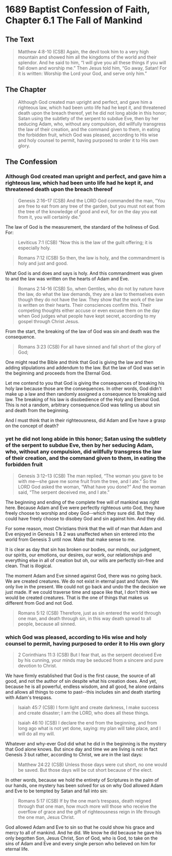 # 1689 Baptist Confession of Faith, Chapter 6.1 The Fall of Mankind

## The Text

>Matthew 4:8-10 (CSB) Again, the devil took him to a very high mountain and showed him all the kingdoms of the world and their splendor. And he said to him, “I will give you all these things if you will fall down and worship me.” Then Jesus told him, “Go away, Satan! For it is written: Worship the Lord your God, and serve only him.”

## The Chapter

>Although God created man upright and perfect, and gave him a righteous law, which had been unto life had he kept it, and threatened death upon the breach thereof, yet he did not long abide in this honor; Satan using the subtlety of the serpent to subdue Eve, then by her seducing Adam, who, without any compulsion, did willfully transgress the law of their creation, and the command given to them, in eating the forbidden fruit, which God was pleased, according to His wise and holy counsel to permit, having purposed to order it to His own glory.

## The Confession

### Although God created man upright and perfect, and gave him a righteous law, which had been unto life had he kept it, and threatened death upon the breach thereof

>Genesis 2:16–17 (CSB) And the LORD God commanded the man, “You are free to eat from any tree of the garden, but you must not eat from the tree of the knowledge of good and evil, for on the day you eat from it, you will certainly die.”

The law of God is the measurement, the standard of the holiness of God. For:

>Leviticus 7:1 (CSB) “Now this is the law of the guilt offering; it is especially holy.

>Romans 7:12 (CSB) So then, the law is holy, and the commandment is holy and just and good.

What God is and does and says is holy. And this commandment was given to and the law was written on the hearts of Adam and Eve.

>Romans 2:14-16 (CSB) So, when Gentiles, who do not by nature have the law, do what the law demands, they are a law to themselves even though they do not have the law. They show that the work of the law is written on their hearts. Their consciences confirm this. Their competing thoughts either accuse or even excuse them on the day when God judges what people have kept secret, according to my gospel through Christ Jesus.

From the start, the breaking of the law of God was sin and death was the consequence.

>Romans 3:23 (CSB) For all have sinned and fall short of the glory of God;

One might read the Bible and think that God is giving the law and then adding stipulations and addendum to the law. But the law of God was set in the beginning and proceeds from the Eternal God.

Let me contend to you that God is giving the consequences of breaking his holy law because those are the consequences. In other words, God didn't make up a law and then randomly assigned a consequence to breaking said law. The breaking of his law is disobedience of the Holy and Eternal God. This is not a random, arbitrary consequence.God was telling us about sin and death from the beginning.

And I must think that in their righteousness, did Adam and Eve have a grasp on the concept of death?

### yet he did not long abide in this honor; Satan using the subtlety of the serpent to subdue Eve, then by her seducing Adam, who, without any compulsion, did willfully transgress the law of their creation, and the command given to them, in eating the forbidden fruit

>Genesis 3:12–13 (CSB) The man replied, “The woman you gave to be with me—she gave me some fruit from the tree, and I ate.” So the LORD God asked the woman, “What have you done?” And the woman said, “The serpent deceived me, and I ate.”

The beginning and ending of the complete free will of mankind was right here. Because Adam and Eve were perfectly righteous unto God, they have freely choose to worship and obey God--which they sure did. But they could have freely choose to disobey God and sin against him. And they did.

For some reason, most Christians think that the will of man that Adam and Eve enjoyed in Genesis 1 & 2 was unaffected when sin entered into the world from Genesis 3 until now. Make that make sense to me.

It is clear as day that sin has broken our bodies, our minds, our judgment, our spirits, our emotions, our desires, our work, our relationships and everything else in all of creation but oh, our wills are perfectly sin-free and clean. That is illogical.

The moment Adam and Eve sinned against God, there was no going back. We are created creatures. We do not exist in eternal past and future. We only live in the present. We could not go back and undo the the decision we just made. If we could traverse time and space like that, I don't think we would be created creatures. That is the one of things that makes us different from God and not God.

>Romans 5:12 (CSB) Therefore, just as sin entered the world through one man, and death through sin, in this way death spread to all people, because all sinned.

### which God was pleased, according to His wise and holy counsel to permit, having purposed to order it to His own glory

>2 Corinthians 11:3 (CSB) But I fear that, as the serpent deceived Eve by his cunning, your minds may be seduced from a sincere and pure devotion to Christ.

We have firmly established that God is the first cause, the source of all good, and not the author of sin despite what his creation does. And yet, because he is all powerful, endless wisdom, and all good, he alone ordains and allows all things to come to past--this includes sin and death starting with Adam's trespass.

>Isaiah 45:7 (CSB) I form light and create darkness, I make success and create disaster; I am the LORD, who does all these things.

>Isaiah 46:10 (CSB) I declare the end from the beginning, and from long ago what is not yet done, saying: my plan will take place, and I will do all my will.

Whatever and why-ever God did what he did in the beginning is the mystery that God alone knows. But since day and time we are living is not in fact Genesis 3 but rather, according to Christ, we are in the last days:

>Matthew 24:22 (CSB) Unless those days were cut short, no one would be saved. But those days will be cut short because of the elect.

In other words, because we hold the entirety of Scriptures in the palm of our hands, one mystery has been solved for us on why God allowed Adam and Eve to be tempted by Satan and fall into sin:

>Romans 5:17 (CSB) If by the one man’s trespass, death reigned through that one man, how much more will those who receive the overflow of grace and the gift of righteousness reign in life through the one man, Jesus Christ.

God allowed Adam and Eve to sin so that he could show his grace and mercy to all of mankind. And he did. We know he did because he gave his only begotten Son, Jesus Christ, Son of God, who is God, to take on the sins of Adam and Eve and every single person who believed on him for eternal life.

